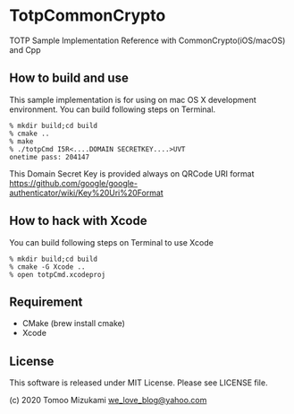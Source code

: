 # TotpCommonCrypto
TOTP Sample Implementation Reference with CommonCrypto(iOS/macOS) and Cpp

## How to build and use
This sample implementation is for using on mac OS X development environment.
You can build following steps on Terminal.
```
% mkdir build;cd build
% cmake ..
% make
% ./totpCmd I5R<....DOMAIN SECRETKEY....>UVT
onetime pass: 204147
```

This Domain Secret Key is provided always on QRCode URI format
https://github.com/google/google-authenticator/wiki/Key%20Uri%20Format

## How to hack with Xcode

You can build following steps on Terminal to use Xcode
```
% mkdir build;cd build
% cmake -G Xcode ..
% open totpCmd.xcodeproj
```

## Requirement
* CMake (brew install cmake)
* Xcode

## License
This software is released under MIT License.
Please see LICENSE file.


(c) 2020 Tomoo Mizukami <we_love_blog@yahoo.com>